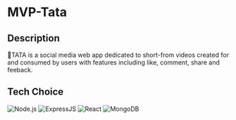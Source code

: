 # MVP-Tata

## Description

🚀TATA is a social media web app dedicated to short-from videos created for and consumed by users with features including like, comment, share and feeback.

## Tech Choice

![Node.js](https://img.shields.io/badge/Node.js-339933?style=for-the-badge&logo=nodedotjs&logoColor=white)
![ExpressJS](https://img.shields.io/badge/Express.js-000000?style=for-the-badge&logo=express&logoColor=%2361DAFB)
![React](https://img.shields.io/badge/React-20232A?style=for-the-badge&logo=react&logoColor=61DAFB)
![MongoDB](https://img.shields.io/badge/MongoDB-3FA037?style=for-the-badge&logo=mongodb&logoColor=white)
